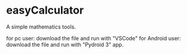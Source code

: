 # easyCalculator

A simple mathematics tools.

for pc user: download the file and run with "VSCode"
for Android user: download the file and run with "Pydroid 3" app.

